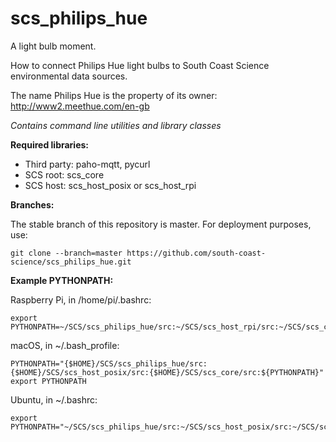 # scs_philips_hue
A light bulb moment.

How to connect Philips Hue light bulbs to South Coast Science environmental data sources.

The name Philips Hue is the property of its owner:
http://www2.meethue.com/en-gb

_Contains command line utilities and library classes_


**Required libraries:** 

* Third party: paho-mqtt, pycurl
* SCS root: scs_core
* SCS host: scs_host_posix or scs_host_rpi


**Branches:**

The stable branch of this repository is master. For deployment purposes, use:

    git clone --branch=master https://github.com/south-coast-science/scs_philips_hue.git


**Example PYTHONPATH:**

Raspberry Pi, in /home/pi/.bashrc:

    export PYTHONPATH=~/SCS/scs_philips_hue/src:~/SCS/scs_host_rpi/src:~/SCS/scs_core/src:$PYTHONPATH


macOS, in ~/.bash_profile:

    PYTHONPATH="{$HOME}/SCS/scs_philips_hue/src:{$HOME}/SCS/scs_host_posix/src:{$HOME}/SCS/scs_core/src:${PYTHONPATH}"
    export PYTHONPATH


Ubuntu, in ~/.bashrc:

    export PYTHONPATH="~/SCS/scs_philips_hue/src:~/SCS/scs_host_posix/src:~/SCS/scs_core/src:$PYTHONPATH"
